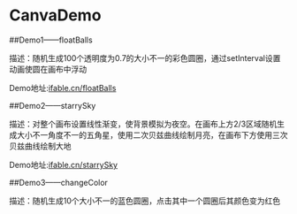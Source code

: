 # CanvaDemo
##Demo1——floatBalls
<p>描述：随机生成100个透明度为0.7的大小不一的彩色圆圈，通过setInterval设置动画使圆在画布中浮动</p>
<p>Demo地址:<a href="http://ifable.cn/floatBalls" target="_blank">ifable.cn/floatBalls</a><p>
##Demo2——starrySky
<p>描述：对整个画布设置线性渐变，使背景模拟为夜空。在画布上方2/3区域随机生成大小不一角度不一的五角星，使用二次贝兹曲线绘制月亮，在画布下方使用三次贝兹曲线绘制大地</p>
<p>Demo地址:<a href="http://ifable.cn/starrySky" target="_blank">ifable.cn/starrySky</a><p>
##Demo3——changeColor
<p>描述：随机生成10个大小不一的蓝色圆圈，点击其中一个圆圈后其颜色变为红色</p>
